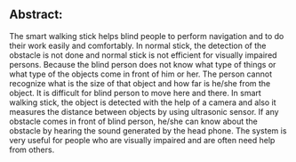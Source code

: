 ## Abstract:

The smart walking stick helps blind people to perform navigation and to do their work easily and comfortably. In normal stick, the detection of the obstacle is not done and normal stick is not efficient for visually impaired persons. Because the blind person does not know what type of things or what type of the objects come in front of him or her. The person cannot recognize what is the size of that object and how far is he/she from the object. It is difficult for blind person to move here and there. In smart walking stick, the object is detected with the help of a camera and also it measures the distance between objects by using ultrasonic sensor. If any obstacle comes in front of blind person, he/she can know about the obstacle by hearing the sound generated by the head phone. The system is very useful for people who are visually impaired and are often need help from others.

